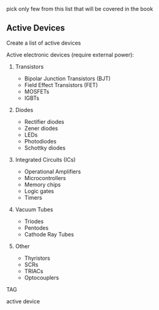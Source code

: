 pick only few from this list that will be covered in the book

## Active Devices

Create a list of active devices

Active electronic devices (require external power):

1. Transistors

   - Bipolar Junction Transistors (BJT)
   - Field Effect Transistors (FET)
   - MOSFETs
   - IGBTs

2. Diodes

   - Rectifier diodes
   - Zener diodes
   - LEDs
   - Photodiodes
   - Schottky diodes

3. Integrated Circuits (ICs)

   - Operational Amplifiers
   - Microcontrollers
   - Memory chips
   - Logic gates
   - Timers

4. Vacuum Tubes

   - Triodes
   - Pentodes
   - Cathode Ray Tubes

5. Other

   - Thyristors
   - SCRs
   - TRIACs
   - Optocouplers
	 
TAG

active device
